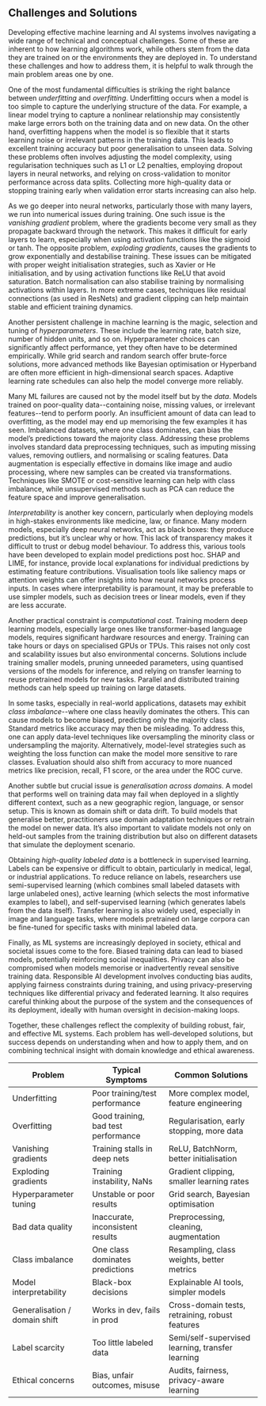 
## Challenges and Solutions

Developing effective machine learning and AI systems involves navigating a wide range of technical
and conceptual challenges. Some of these are inherent to how learning algorithms work, while others
stem from the data they are trained on or the environments they are deployed in. To understand these
challenges and how to address them, it is helpful to walk through the main problem areas one by one.

One of the most fundamental difficulties is striking the right balance between *underfitting* and
*overfitting*. Underfitting occurs when a model is too simple to capture the underlying structure
of the data. For example, a linear model trying to capture a nonlinear relationship may consistently
make large errors both on the training data and on new data. On the other hand, overfitting happens
when the model is so flexible that it starts learning noise or irrelevant patterns in the training
data. This leads to excellent training accuracy but poor generalisation to unseen data. Solving
these problems often involves adjusting the model complexity, using regularisation techniques such
as L1 or L2 penalties, employing dropout layers in neural networks, and relying on cross-validation
to monitor performance across data splits. Collecting more high-quality data or stopping training
early when validation error starts increasing can also help.

As we go deeper into neural networks, particularly those with many layers, we run into numerical
issues during training. One such issue is the *vanishing gradient* problem, where the gradients
become very small as they propagate backward through the network. This makes it difficult for early
layers to learn, especially when using activation functions like the sigmoid or tanh. The opposite
problem, *exploding gradients*, causes the gradients to grow exponentially and destabilise training.
These issues can be mitigated with proper weight initialisation strategies, such as Xavier or He
initialisation, and by using activation functions like ReLU that avoid saturation. Batch normalisation
can also stabilise training by normalising activations within layers. In more extreme cases, techniques
like residual connections (as used in ResNets) and gradient clipping can help maintain stable and
efficient training dynamics.

Another persistent challenge in machine learning is the magic, selection and tuning of *hyperparameters*.
These include the learning rate, batch size, number of hidden units, and so on. Hyperparameter choices
can significantly affect performance, yet they often have to be determined empirically. While grid
search and random search offer brute-force solutions, more advanced methods like Bayesian optimisation
or Hyperband are often more efficient in high-dimensional search spaces. Adaptive learning rate
schedules can also help the model converge more reliably.

Many ML failures are caused not by the model itself but by the *data*. Models trained on poor-quality
data--containing noise, missing values, or irrelevant features--tend to perform poorly. An insufficient
amount of data can lead to overfitting, as the model may end up memorising the few examples it has seen.
Imbalanced datasets, where one class dominates, can bias the model’s predictions toward the majority class.
Addressing these problems involves standard data preprocessing techniques, such as imputing missing values,
removing outliers, and normalising or scaling features. Data augmentation is especially effective in
domains like image and audio processing, where new samples can be created via transformations. Techniques
like SMOTE or cost-sensitive learning can help with class imbalance, while unsupervised methods such as
PCA can reduce the feature space and improve generalisation.

*Interpretability* is another key concern, particularly when deploying models in high-stakes environments
like medicine, law, or finance. Many modern models, especially deep neural networks, act as black boxes:
they produce predictions, but it’s unclear why or how. This lack of transparency makes it difficult to
trust or debug model behaviour. To address this, various tools have been developed to explain model
predictions post hoc. SHAP and LIME, for instance, provide local explanations for individual predictions
by estimating feature contributions. Visualisation tools like saliency maps or attention weights can offer
insights into how neural networks process inputs. In cases where interpretability is paramount, it may
be preferable to use simpler models, such as decision trees or linear models, even if they are less accurate.

Another practical constraint is *computational cost*. Training modern deep learning models, especially
large ones like transformer-based language models, requires significant hardware resources and energy.
Training can take hours or days on specialised GPUs or TPUs. This raises not only cost and scalability
issues but also environmental concerns. Solutions include training smaller models, pruning unneeded
parameters, using quantised versions of the models for inference, and relying on transfer learning to
reuse pretrained models for new tasks. Parallel and distributed training methods can help speed up
training on large datasets.

In some tasks, especially in real-world applications, datasets may exhibit *class imbalance*--where one
class heavily dominates the others. This can cause models to become biased, predicting only the majority
class. Standard metrics like accuracy may then be misleading. To address this, one can apply data-level
techniques like oversampling the minority class or undersampling the majority. Alternatively, model-level
strategies such as weighting the loss function can make the model more sensitive to rare classes.
Evaluation should also shift from accuracy to more nuanced metrics like precision, recall, F1 score,
or the area under the ROC curve.

Another subtle but crucial issue is *generalisation across domains*. A model that performs well on training
data may fail when deployed in a slightly different context, such as a new geographic region, language,
or sensor setup. This is known as domain shift or data drift. To build models that generalise better,
practitioners use domain adaptation techniques or retrain the model on newer data. It’s also important
to validate models not only on held-out samples from the training distribution but also on different
datasets that simulate the deployment scenario.

Obtaining *high-quality labeled data* is a bottleneck in supervised learning. Labels can be expensive
or difficult to obtain, particularly in medical, legal, or industrial applications. To reduce reliance
on labels, researchers use semi-supervised learning (which combines small labeled datasets with large
unlabeled ones), active learning (which selects the most informative examples to label), and self-supervised
learning (which generates labels from the data itself). Transfer learning is also widely used, especially
in image and language tasks, where models pretrained on large corpora can be fine-tuned for specific
tasks with minimal labeled data.

Finally, as ML systems are increasingly deployed in society, ethical and societal issues come to the
fore. Biased training data can lead to biased models, potentially reinforcing social inequalities.
Privacy can also be compromised when models memorise or inadvertently reveal sensitive training data.
Responsible AI development involves conducting bias audits, applying fairness constraints during training,
and using privacy-preserving techniques like differential privacy and federated learning. It also
requires careful thinking about the purpose of the system and the consequences of its deployment,
ideally with human oversight in decision-making loops.

Together, these challenges reflect the complexity of building robust, fair, and effective ML systems.
Each problem has well-developed solutions, but success depends on understanding when and how to apply
them, and on combining technical insight with domain knowledge and ethical awareness.


| Problem                     | Typical Symptoms                      | Common Solutions                                   |
|-----------------------------|---------------------------------------|----------------------------------------------------|
| Underfitting                | Poor training/test performance        | More complex model, feature engineering            |
| Overfitting                 | Good training, bad test performance   | Regularisation, early stopping, more data          |
| Vanishing gradients         | Training stalls in deep nets          | ReLU, BatchNorm, better initialisation             |
| Exploding gradients         | Training instability, NaNs            | Gradient clipping, smaller learning rates          |
| Hyperparameter tuning       | Unstable or poor results              | Grid search, Bayesian optimisation                 |
| Bad data quality            | Inaccurate, inconsistent results      | Preprocessing, cleaning, augmentation              |
| Class imbalance             | One class dominates predictions       | Resampling, class weights, better metrics          |
| Model interpretability      | Black-box decisions                   | Explainable AI tools, simpler models               |
| Generalisation / domain shift | Works in dev, fails in prod         | Cross-domain tests, retraining, robust features    |
| Label scarcity              | Too little labeled data               | Semi/self-supervised learning, transfer learning   |
| Ethical concerns            | Bias, unfair outcomes, misuse         | Audits, fairness, privacy-aware learning           |

